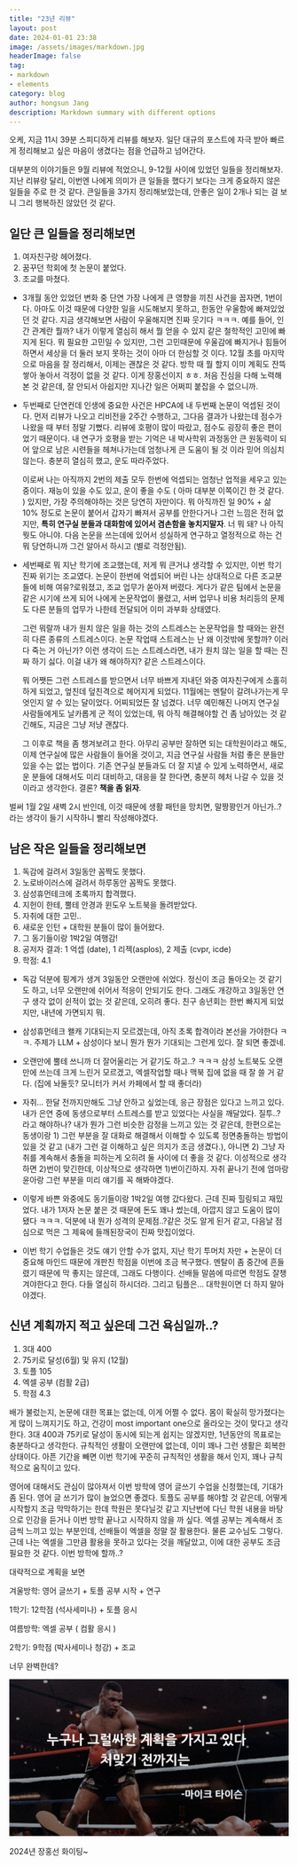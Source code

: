 ```yaml
---
title: "23년 리뷰"
layout: post
date: 2024-01-01 23:38
image: /assets/images/markdown.jpg
headerImage: false
tag:
- markdown
- elements
category: blog
author: hongsun Jang
description: Markdown summary with different options
---
```



오케, 지금 11시 39분 스피디하게 리뷰를 해보자.
일단 대규의 포스트에 자극 받아 빠르게 정리해보고 싶은 마음이 생겼다는 점을 언급하고 넘어간다.

대부분의 이야기들은 9월 리뷰에 적었으니, 9-12월 사이에 있었던 일들을 정리해보자.
지난 리뷰랑 달리, 이번엔 나에게 의미가 큰 일들을 했다기 보다는 크게 중요하지 않은 일들을 주로 한 것 같다.
큰일들을 3가지 정리해보았는데, 안좋은 일이 2개나 되는 걸 보니 그리 행복하진 않았던 것 같다.

## 일단 큰 일들을 정리해보면 

1. 여자친구랑 헤어졌다.
2. 꿈꾸던 학회에 첫 논문이 붙었다.
3. 조교를 마쳤다.

- 3개월 동안 있었던 변화 중 단연 가장 나에게 큰 영향을 끼친 사건을 꼽자면, 1번이다.
아마도 이것 때문에 다양한 일을 시도해보지 못하고, 한동안 우울함에 빠져있었던 것 같다.
지금 생각해보면 사람이 우울해지면 진짜 웃기다 ㅋㅋㅋ.
예를 들어, 인간 관계란 뭘까? 내가 이렇게 열심히 해서 뭘 얻을 수 있지 같은 철학적인 고민에 빠지게 된다.
뭐 필요한 고민일 수 있지만, 그런 고민때문에 우울감에 빠지거나 힘들어하면서 세상을 더 둘러 보지 못하는 것이 아마 더 한심할 것 이다.
12월 초를 마지막으로 마음을 잘 정리해서, 이제는 괜찮은 것 같다. 방학 때 뭘 할지 이미 계획도 잔뜩 쌓아 놓아서 걱정이 없을 것 같다.
이게 장홍선이지 ㅎㅎ. 
처음 진심을 다해 노력해본 것 같은데, 잘 안되서 아쉽지만 지나간 일은 어쩌피 붙잡을 수 없으니까.

- 두번째로 단연컨데 인생에 중요한 사건은 HPCA에 내 두번째 논문이 억셉된 것이다. 먼저 리뷰가 나오고 리비전을 2주간 수행하고, 그다음 결과가 나왔는데 점수가 나왔을 때 부터 정말 기뻤다. 리뷰에 호평이 많이 따랐고, 점수도 굉장히 좋은 편이었기 때문이다. 
내 연구가 호평을 받는 기억은 내 박사학위 과정동안 큰 원동력이 되어 앞으로 남은 시련들을 헤쳐나가는데 엄청나게 큰 도움이 될 것 이라 믿어 의심치 않는다. 충분히 열심히 했고, 운도 따라주었다. 

    이로써 나는 아직까지 2번의 제출 모두 한번에 억셉되는 엄청난 업적을 세우고 있는 중이다. 재능이 있을 수도 있고, 운이 좋을 수도 ( 아마 대부분 이쪽이긴 한 것 같다. ) 있지만, 가장 주의해야하는 것은 당연히 자만이다.
    뭐 아직까진 일 90% + 삶 10% 정도로 논문이 붙어서 갑자기 빠져서 공부를 안한다거나 그런 느낌은 전혀 없지만, 
    <b>특히 연구실 분들과 대화함에 있어서 겸손함을 놓치지말자</b>. 
    너 뭐 돼? 나 아직 뭣도 아니야.
    다음 논문을 쓰는데에 있어서 성실하게 연구하고 열정적으로 하는 건 뭐 당연하니까 그건 알아서 하시고 (별로 걱정안됨). 

- 세번째로 뭐 지난 학기에 조교했는데, 저게 뭐 큰거냐 생각할 수 있지만, 이번 학기 진짜 위기는 조교였다. 논문이 한번에 억셉되어 버린 나는 상대적으로 다른 조교분들에 비해 여유?로워졌고, 조교 업무가 쏟아져 버렸다. 게다가 같은 팀에서 논문을 같은 시기에 쓰게 되어 나에게 논문작업이 몰렸고, 서버 업무나 비용 처리등의 문제도 다른 분들의 업무가 나한테 전달되어 이미 과부화 상태였다. 

    그런 뭐랄까 내가 원치 않은 일을 하는 것의 스트레스는 논문작업을 할 때와는 완전히 다른 종류의 스트레스이다. 
    논문 작업때 스트레스는 난 왜 이것밖에 못할까? 이러다 죽는 거 아닌가? 이런 생각이 드는 스트레스라면, 내가 원치 않는 일을 할 때는 진짜 하기 싫다. 이걸 내가 왜 해야하지? 같은 스트레스이다.

    뭐 어쨋든 그런 스트레스를 받으면서 너무 바쁘게 지내던 와중 여자친구에게 소홀히 하게 되었고, 엎친데 덮친격으로 헤어지게 되었다. 11월에는 멘탈이 갈려나가는게 무엇인지 알 수 있는 달이었다. 어찌되었든 잘 넘겼다. 너무 예민해진 나머지 연구실 사람들에게도 날카롭게 군 적이 있었는데, 뭐 아직 해결해야할 건 좀 남아있는 것 같긴해도, 지금은 그냥 저냥 괜찮다.

    그 이후로 책을 좀 챙겨보려고 한다. 아무리 공부만 잘하면 되는 대학원이라고 해도, 이제 연구실에 많은 사람들이 들어올 것이고, 지금 연구실 사람들 처럼 좋은 분들만 있을 수는 없는 법이다. 
    기존 연구실 분들과도 더 잘 지낼 수 있게 노력하면서, 새로운 분들에 대해서도 미리 대비하고, 대응을 잘 한다면, 충분히 헤처 나갈 수 있을 것이라고 생각한다. 결론? <b>책을 좀 읽자</b>.


벌써 1월 2일 새벽 2시 반인데, 이것 때문에 생활 패턴을 망치면, 말짱꽝인거 아닌가..?라는 생각이 들기 시작하니 빨리 작성해야겠다.

## 남은 작은 일들을 정리해보면

1. 독감에 걸려서 3일동안 꼼짝도 못했다.
2. 노로바이러스에 걸려서 하루동안 꼼짝도 못했다.
3. 삼성휴먼테크에 초록까지 합격했다.
4. 지헌이 한테, 뿔테 안경과 윈도우 노트북을 돌려받았다.
5. 자취에 대한 고민..
6. 새로운 인턴 + 대학원 분들이 많이 들어왔다.
7. 그 동기들이랑 1박2일 여행감!
8. 공저자 결과: 1 억셉 (date), 1 리젝(asplos), 2 제출 (cvpr, icde)
9. 학점: 4.1

- 독감 덕분에 핑계가 생겨 3일동안 오랜만에 쉬었다. 
정신이 조금 돌아오는 것 같기도 하고, 너무 오랜만에 쉬어서 적응이 안되기도 한다. 그래도 개강하고 3일동안 연구 생각 없이 쉰적이 없는 것 같은데, 오히려 좋다. 친구 송년회는 한번 빠지게 되었지만, 내년에 가면되지 뭐.

- 삼성휴먼테크 왤캐 기대되는지 모르겠는데, 아직 초록 합격이라 본선을 가야한다 ㅋㅋ. 주제가 LLM + 삼성이다 보니 뭔가 뭔가 기대되는 그런게 있다. 잘 되면 좋겠네.

- 오랜만에 뿔테 쓰니까 더 잘어울리는 거 같기도 하고..? ㅋㅋㅋ
삼성 노트북도 오랜만에 쓰는데 크게 느린거 모르겠고, 엑셀작업할 때나 맥북 집에 없을 때 잘 쓸 거 같다. (집에 놔둘듯? 모니터가 커서 카페에서 할 때 좋더라)


- 자취... 한달 전까지만해도 그냥 안하고 싶었는데, 응근 장점은 있다고 느끼고 있다. 내가 은연 중에 동생으로부터 스트레스를 받고 있었다는 사실을 깨달았다. 질투..? 라고 해야하나? 내가 뭔가 그런 비슷한 감정을 느끼고 있는 것 같은데, 한편으로는 동생이랑 1) 그런 부분을 잘 대화로 해결해서 이해할 수 있도록 정면충돌하는 방법이 있을 것 같고 (내가 그런 걸 이해하고 싶은 의지가 조금 생겼다.),
    아니면 2) 그냥 자취를 계속해서 충돌을 피하는게 오히려 둘 사이에 더 좋을 것 같다. 이성적으로 생각하면 2)번이 맞긴한데, 이상적으로 생각하면 1)번이긴하지. 자취 끝나기 전에 엄마랑 윤아랑 그런 부분을 미리 얘기를 꼭 해봐야겠다.

- 이렇게 바쁜 와중에도 동기들이랑 1박2일 여행 갔다왔다. 
근데 진짜 힐링되고 재밌었다. 내가 1저자 논문 붙은 것 때문에 돈도 꽤나 썼는데, 아깝지 않고 도움이 많이 됐다 ㅋㅋㅋ. 
덕분에 내 뭔가 성격의 문제점..?같은 것도 알게 된거 같고, 
다음날 점심으로 먹은 그 제육에 들깨된장국이 진짜 맛집이었다.

- 이번 학기 수업들은 것도 얘기 안할 수가 없지, 지난 학기 투머치 자만 + 논문이 더 중요해 마인드 때문에 개판친 학점을 이번에 조금 복구했다. 멘탈이 좀 중간에 흔들렸기 때문에 막 좋지는 않은데, 그래도 다행이다. 선배들 말씀에 따르면 학점도 잘챙겨야한다고 한다. 다들 열심히 하시더라. 그리고 팀플은... 대학원이면 더 하지 말아야겠다. 


## 신년 계획까지 적고 싶은데 그건 욕심일까..?

1. 3대 400
2. 75키로 달성(6월) 및 유지 (12월)
3. 토플 105
4. 엑셀 공부 (컴활 2급)
5. 학점 4.3

배가 불렀는지, 논문에 대한 목표는 없는데, 이게 어쩔 수 없다.
몸이 확실히 망가졌다는게 많이 느껴지기도 하고, 건강이 most important one으로 올라오는 것이 맞다고 생각한다. 3대 400과 75키로 달성이 동시에 되는게 쉽지는 않겠지만, 1년동안의 목표로는 충분하다고 생각한다. 
규칙적인 생활이 오랜만에 없는데, 이미 꽤나 그런 생활은 회복한 상태이다. 아픈 기간을 빼면 이번 학기에 꾸준히 규칙적인 생활을 해서 인지, 꽤나 규칙적으로 움직이고 있다.

영어에 대해서도 관심이 많아져서 이번 방학에 영어 글쓰기 수업을 신청했는데, 기대가 좀 된다. 영어 글 쓰기가 많이 늘었으면 좋겠다. 토플도 공부를 해야할 것 같은데, 어떻게 시작할지 조금 막막하기는 한데 학원은 못다닐것 같고 지난번에 다닌 학원 내용을 바탕으로 인강을 듣거나 이번 방학 끝나고 시작하지 않을 까 싶다. 
엑셀 공부는 계속해서 조금씩 느끼고 있는 부분인데, 선배들이 엑셀을 정말 잘 활용한다. 물론 교수님도 그렇다. 근데 나는 엑셀을 그만큼 활용을 못하고 있다는 것을 깨달았고, 이에 대한 공부도 조금 필요한 것 같다. 이번 방학에 할까..?

대략적으로 계획을 보면 

겨울방학: 영어 글쓰기 + 토플 공부 시작 + 연구

1학기: 12학점 (석사세미나) + 토플 응시

여름방학: 엑셀 공부 ( 컴활 응시 )

2학기: 9학점 (박사세미나 청강) + 조교

너무 완벽한데?

![plan](../../assets/images/2024-01-02/plan.jpg)

2024년 장홍선 화이팅~